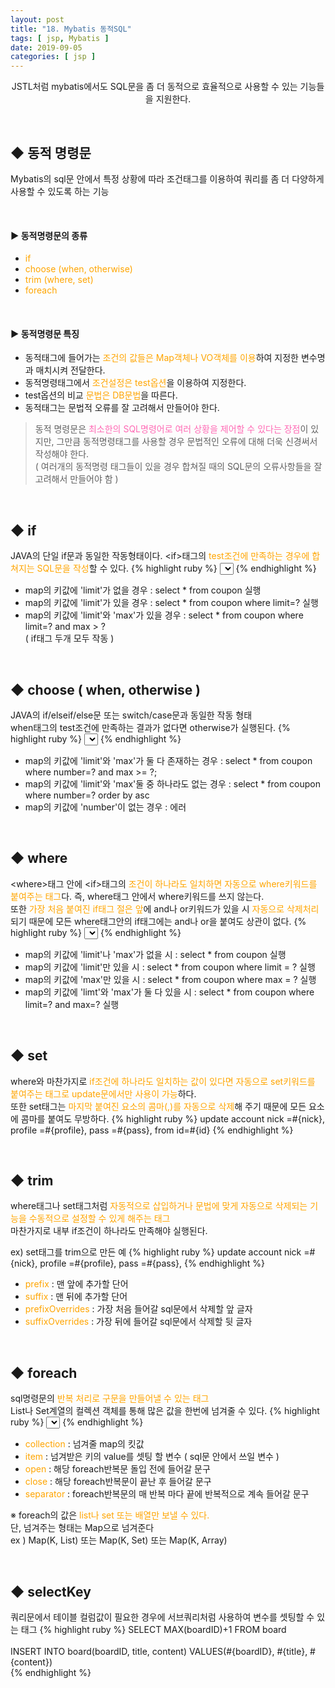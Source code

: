```yaml
---
layout: post
title: "18. Mybatis 동적SQL"
tags: [ jsp, Mybatis ]
date: 2019-09-05
categories: [ jsp ]
---
```


<p align="center">
    JSTL처럼 mybatis에서도 SQL문을 좀 더 동적으로 효율적으로 사용할 수 있는 기능들을 지원한다.
</p><br/>

## ◆ 동적 명령문
Mybatis의 sql문 안에서 특정 상황에 따라 조건태그를 이용하여 쿼리를 좀 더 다양하게 사용할 수 있도록 하는 기능 

<br/>

#### ▶ 동적명령문의 종류
- <font color="orange">if</font>
- <font color="orange">choose (when, otherwise)</font>
- <font color="orange">trim (where, set)</font>
- <font color="orange">foreach</font>

<br/>

#### ▶ 동적명령문 특징
- 동적태그에 들어가는 <font color="orange">조건의 값들은 Map객체나 VO객체를 이용</font>하여 지정한 변수명과 매치시켜 전달한다.
- 동적명령태그에서 <font color="orange">조건설정은 test옵션</font>을 이용하여 지정한다.
- test옵션의 비교 <font color="orange">문법은 DB문법</font>을 따른다.
- 동적태그는 문법적 오류를 잘 고려해서 만들어야 한다.

> 동적 명령문은 <font color="hotpink">최소한의 SQL명령어로 여러 상황을 제어할 수 있다는 장점</font>이 있지만, 그만큼 동적명령태그를 사용할 경우 문법적인 오류에 대해 더욱 신경써서 작성해야 한다.<br/>
( 여러개의 동적명령 태그들이 있을 경우 합쳐질 때의 SQL문의 오류사항들을 잘 고려해서 만들어야 함 )

<br/>

## ◆ if 
JAVA의 단일 if문과 동일한 작동형태이다. &lt;if>태그의 <font color="orange">test조건에 만족하는 경우에 합쳐지는 SQL문을 작성</font>할 수 있다.
{% highlight ruby %}
<select id="searchCoupons" resultType="hashmap">
    select * from coupon
    <if test="limit != null">
        where limit=#{limit}
    </if>
    <if test="limit != null and max != null">
        and max &gt;= #{max}
    </if>
</select>
{% endhighlight %}
- map의 키값에 'limit'가 없을 경우 : select * from coupon 실행
- map의 키값에 'limit'가 있을 경우 : select * from coupon where limit=? 실행
- map의 키값에 'limit'와 'max'가 있을 경우 : select * from coupon where limit=? and max &gt; ?
<br/>( if태그 두개 모두 작동 )

<br/>


## ◆ choose ( when, otherwise )
JAVA의 if/elseif/else문 또는 switch/case문과 동일한 작동 형태<br/>
when태그의 test조건에 만족하는 결과가 없다면 otherwise가 실행된다.
{% highlight ruby %}
<select id="searchCoupons" resultType="hashmap">
    select * from coupon where number=#{number}
    <choose>
        <when test="limit != null and max != null">
            and max &gt;=#{max}
        </when>
        <otherwise>
            order by asc
        </otherwise>
    </choose>
</select>
{% endhighlight %}
- map의 키값에 'limit'와 'max'가 둘 다 존재하는 경우 : select * from coupon where number=? and max &gt;= ?;
- map의 키값에 'limit'와 'max'둘 중 하나라도 없는 경우 : select * from coupon where number=? order by asc
- map의 키값에 'number'이 없는 경우 : 에러

<br/>

## ◆ where
&lt;where>태그 안에 &lt;if>태그의 <font color="orange">조건이 하나라도 일치하면 자동으로 where키워드를 붙여주는 태그</font>다. 즉, where태그 안에서 where키워드를 쓰지 않는다.
<br/> 또한 <font color="orange">가장 처음 붙여진 if태그 절은 앞</font>에 and나 or키워드가 있을 시 <font color="orange">자동으로 삭제처리</font> 되기 때문에 모든 where태그안의 if태그에는 and나 or을 붙여도 상관이 없다.
{% highlight ruby %}
<select id="findlog_2" resultType="hashmap">
    select * from coupon
    <where>
        <if test="limit != null">
            and limit = #{limit}
        </if>
        <if test="max != null">
            and max = #{max}
        </if>
    </where>
</select>
{% endhighlight %}
- map의 키값에 'limit'나 'max'가 없을 시 : select * from coupon 실행
- map의 키값에 'limit'만 있을 시 : select * from coupon where limit = ? 실행
- map의 키값에 'max'만 있을 시 : select * from coupon where max = ? 실행
- map의 키값에 'limt'와 'max'가 둘 다 있을 시 : select * from coupon where limit=? and max=? 실행

<br/>

## ◆ set
where와 마찬가지로 <font color="orange">if조건에 하나라도 일치하는 값이 있다면 자동으로 set키워드를 붙여주는 태그로 update문에서만 사용이 가능</font>하다.<br/>
또한 set태그는 <font color="orange">마지막 붙여진 요소의 콤마(,)를 자동으로 삭제</font>해 주기 때문에 모든 요소에 콤마를 붙여도 무방하다.
{% highlight ruby %}
<update id="updateAccount">
    update account
    <set>
        <if test="nick != null">nick =#{nick},</if>
        <if test="profile != null">profile =#{profile},</if>
        <if test="pass != null">pass =#{pass},</if>
    </set>
    from id=#{id}
</update>
{% endhighlight %}

<br/>

## ◆ trim
where태그나 set태그처럼 <font color="orange">자동적으로 삽입하거나 문법에 맞게 자동으로 삭제되는 기능을 수동적으로 설정할 수 있게 해주는 태그</font><br/>
마찬가지로 내부 if조건이 하나라도 만족해야 실행된다.
<br/>
    
ex) set태그를 trim으로 만든 예
{% highlight ruby %}
<update id="updateAccount2">
    update account
    <trim prefix="set" suffix="" prefixOverrides=" " suffixOverrides=",">
        <if test="nick != null">nick =#{nick},</if>
        <if test="profile != null">profile =#{profile},</if>
        <if test="pass != null">pass =#{pass},</if>
    </trim>
</update>
{% endhighlight %}

- <font color="orange">prefix</font> : 맨 앞에 추가할 단어
- <font color="orange">suffix</font> : 맨 뒤에 추가할 단어
- <font color="orange">prefixOverrides</font> : 가장 처음 들어갈 sql문에서 삭제할 앞 글자
- <font color="orange">suffixOverrides</font> : 가장 뒤에 들어갈 sql문에서 삭제할 뒷 글자

<br/>

## ◆ foreach
sql명령문의 <font color="orange">반복 처리로 구문을 만들어낼 수 있는 태그</font><br/>
List나 Set계열의 컬렉션 객체를 통해 많은 값을 한번에 넘겨줄 수 있다.
{% highlight ruby %}
<select id="findroom" resultType="hashmap">
    select * from chatroom
    <if test="cate2 != null">
        where cate2 in
        <foreach collection="cate2" item="c" open="(" close=")" separator=",">
            #{c}
        </foreach>
    </if>
</select>
{% endhighlight %}
- <font color="orange">collection</font> : 넘겨줄 map의 킷값
- <font color="orange">item</font> : 넘겨받은 키의 value를 셋팅 할 변수 ( sql문 안에서 쓰일 변수 )
- <font color="orange">open</font> : 해당 foreach반복문 돌입 전에 들어갈 문구
- <font color="orange">close</font> : 해당 foreach반복문이 끝난 후 들어갈 문구
- <font color="orange">separator</font> : foreach반복문의 매 반복 마다 끝에 반복적으로 계속 들어갈 문구

※ foreach의 값은 <font color="orange">list나 set 또는 배열만 보낼 수 있다.</font><br/>
단, 넘겨주는 형태는 Map으로 넘겨준다<br/>
ex ) Map(K, List) 또는 Map(K, Set)  또는 Map(K, Array)

<br/>

## ◆ selectKey
쿼리문에서 테이블 컬럼값이 필요한 경우에 서브쿼리처럼 사용하여 변수를 셋팅할 수 있는 태그
{% highlight ruby %}
<insert id="insertBoard" parameterType="Board">
    <selectKey resultType="string" keyProperty="boardID" order="BEFORE">
        SELECT MAX(boardID)+1 FROM board        
    </selectKey>    
    INSERT INTO board(boardID, title, content)
    VALUES(#{boardID}, #{title}, #{content})
</insert>  
{% endhighlight %}




<br/>